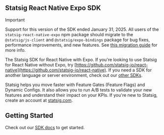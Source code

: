 ## Statsig React Native Expo SDK


> [!IMPORTANT]
> Support for this version of the SDK ended January 31, 2025.
> All users of the `statsig-react-native-expo` npm package should migrate to the `@statsig/js-client` and `@statsig/expo-bindings` package for bug fixes, performance improvements, and new features. See [this migration guide](https://docs.statsig.com/client/javascript-sdk/expo?ref=gh_rne) for more info.

The Statsig SDK for React Native with Expo. If you're looking to use Statsig for React Native without Expo, try [https://github.com/statsig-io/react-native](https://github.com/statsig-io/react-native). If you need a SDK for another language or server environment, check out our [other SDKs](https://docs.statsig.com/#sdks?ref=gh_rne).

Statsig helps you move faster with Feature Gates (Feature Flags) and Dynamic Configs. It also allows you to run A/B tests to validate your new features and understand their impact on your KPIs. If you're new to Statsig, create an account at [statsig.com](https://www.statsig.com?ref=gh_rne).

## Getting Started

Check out our [SDK docs](https://docs.statsig.com/client/reactNativeExpoSDK?ref=gh_rne) to get started.
